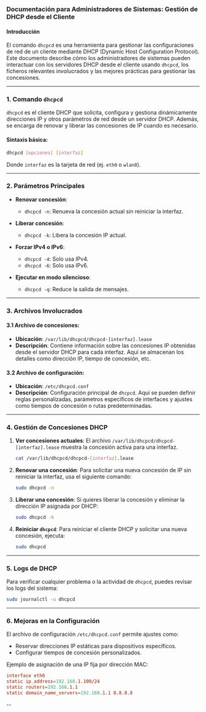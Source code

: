### Documentación para Administradores de Sistemas: Gestión de DHCP desde el Cliente

#### Introducción
El comando `dhcpcd` es una herramienta para gestionar las configuraciones de red de un cliente mediante DHCP (Dynamic Host Configuration Protocol). Este documento describe cómo los administradores de sistemas pueden interactuar con los servidores DHCP desde el cliente usando `dhcpcd`, los ficheros relevantes involucrados y las mejores prácticas para gestionar las concesiones.

---

### 1. Comando `dhcpcd`

`dhcpcd` es el cliente DHCP que solicita, configura y gestiona dinámicamente direcciones IP y otros parámetros de red desde un servidor DHCP. Además, se encarga de renovar y liberar las concesiones de IP cuando es necesario.

#### Sintaxis básica:
```bash
dhcpcd [opciones] [interfaz]
```
Donde `interfaz` es la tarjeta de red (ej. `eth0` o `wlan0`).

---

### 2. Parámetros Principales

- **Renovar concesión**: 
   - `dhcpcd -n`: Renueva la concesión actual sin reiniciar la interfaz.
   
- **Liberar concesión**: 
   - `dhcpcd -k`: Libera la concesión IP actual.

- **Forzar IPv4 o IPv6**:
   - `dhcpcd -4`: Solo usa IPv4.
   - `dhcpcd -6`: Solo usa IPv6.

- **Ejecutar en modo silencioso**:
   - `dhcpcd -q`: Reduce la salida de mensajes.

---

### 3. Archivos Involucrados

#### 3.1 Archivo de concesiones:
- **Ubicación**: `/var/lib/dhcpcd/dhcpcd-[interfaz].lease`
- **Descripción**: Contiene información sobre las concesiones IP obtenidas desde el servidor DHCP para cada interfaz. Aquí se almacenan los detalles como dirección IP, tiempo de concesión, etc.

#### 3.2 Archivo de configuración:
- **Ubicación**: `/etc/dhcpcd.conf`
- **Descripción**: Configuración principal de `dhcpcd`. Aquí se pueden definir reglas personalizadas, parámetros específicos de interfaces y ajustes como tiempos de concesión o rutas predeterminadas.

---

### 4. Gestión de Concesiones DHCP

1. **Ver concesiones actuales**:
   El archivo `/var/lib/dhcpcd/dhcpcd-[interfaz].lease` muestra la concesión activa para una interfaz.
   ```bash
   cat /var/lib/dhcpcd/dhcpcd-[interfaz].lease
   ```

2. **Renovar una concesión**:
   Para solicitar una nueva concesión de IP sin reiniciar la interfaz, usa el siguiente comando:
   ```bash
   sudo dhcpcd -n
   ```

3. **Liberar una concesión**:
   Si quieres liberar la concesión y eliminar la dirección IP asignada por DHCP:
   ```bash
   sudo dhcpcd -k
   ```

4. **Reiniciar `dhcpcd`**:
   Para reiniciar el cliente DHCP y solicitar una nueva concesión, ejecuta:
   ```bash
   sudo dhcpcd
   ```

---

### 5. Logs de DHCP

Para verificar cualquier problema o la actividad de `dhcpcd`, puedes revisar los logs del sistema:

```bash
sudo journalctl -u dhcpcd
```

---

### 6. Mejoras en la Configuración

El archivo de configuración `/etc/dhcpcd.conf` permite ajustes como:
- Reservar direcciones IP estáticas para dispositivos específicos.
- Configurar tiempos de concesión personalizados.

Ejemplo de asignación de una IP fija por dirección MAC:
```conf
interface eth0
static ip_address=192.168.1.100/24
static routers=192.168.1.1
static domain_name_servers=192.168.1.1 8.8.8.8
```

--